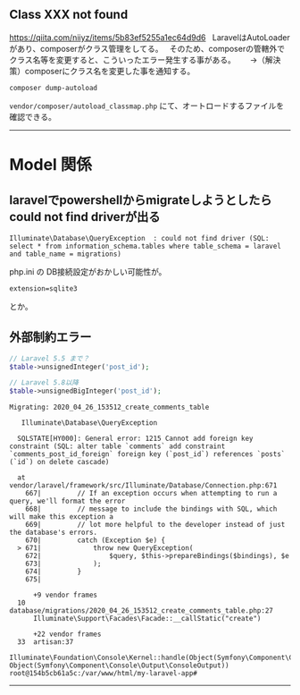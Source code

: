 ## Class XXX not found
https://qiita.com/niiyz/items/5b83ef5255a1ec64d9d6  
LaravelはAutoLoaderがあり、composerがクラス管理をしてる。  
そのため、composerの管轄外でクラス名等を変更すると、こういったエラー発生する事がある。  
　→（解決策）composerにクラス名を変更した事を通知する。  

```
composer dump-autoload
```


```vendor/composer/autoload_classmap.php``` にて、オートロードするファイルを確認できる。

_________________________________________________________________________________________________________
# Model 関係

## laravelでpowershellからmigrateしようとしたらcould not find driverが出る
```
Illuminate\Database\QueryException  : could not find driver (SQL: select * from information_schema.tables where table_schema = laravel and table_name = migrations)
```

php.ini の DB接続設定がおかしい可能性が。
```
extension=sqlite3
```
とか。


## 外部制約エラー
```php
// Laravel 5.5 まで？
$table->unsignedInteger('post_id');

// Laravel 5.8以降
$table->unsignedBigInteger('post_id');
```

```
Migrating: 2020_04_26_153512_create_comments_table

   Illuminate\Database\QueryException 

  SQLSTATE[HY000]: General error: 1215 Cannot add foreign key constraint (SQL: alter table `comments` add constraint `comments_post_id_foreign` foreign key (`post_id`) references `posts` (`id`) on delete cascade)

  at vendor/laravel/framework/src/Illuminate/Database/Connection.php:671
    667|         // If an exception occurs when attempting to run a query, we'll format the error
    668|         // message to include the bindings with SQL, which will make this exception a
    669|         // lot more helpful to the developer instead of just the database's errors.
    670|         catch (Exception $e) {
  > 671|             throw new QueryException(
    672|                 $query, $this->prepareBindings($bindings), $e
    673|             );
    674|         }
    675| 

      +9 vendor frames 
  10  database/migrations/2020_04_26_153512_create_comments_table.php:27
      Illuminate\Support\Facades\Facade::__callStatic("create")

      +22 vendor frames 
  33  artisan:37
      Illuminate\Foundation\Console\Kernel::handle(Object(Symfony\Component\Console\Input\ArgvInput), Object(Symfony\Component\Console\Output\ConsoleOutput))
root@154b5cb61a5c:/var/www/html/my-laravel-app# 
```
_________________________________________________________________________________________________________

